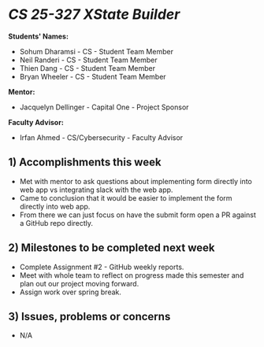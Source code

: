 # *CS 25-327 XState Builder*

**Students' Names:**
 - Sohum Dharamsi - CS - Student Team Member
 - Neil Randeri - CS - Student Team Member
 - Thien Dang - CS - Student Team Member
 - Bryan Wheeler - CS - Student Team Member
   
**Mentor:**
 - Jacquelyn Dellinger - Capital One - Project Sponsor
   
**Faculty Advisor:**
 - Irfan Ahmed - CS/Cybersecurity - Faculty Advisor
 
## 1) Accomplishments this week ##
   - Met with mentor to ask questions about implementing form directly into web app vs integrating slack with the web app.
   - Came to conclusion that it would be easier to implement the form directly into web app.
   - From there we can just focus on have the submit form open a PR against a GitHub repo directly. 

## 2) Milestones to be completed next week ##
   - Complete Assignment #2 - GitHub weekly reports.
   - Meet with whole team to reflect on progress made this semester and plan out our project moving forward.
   - Assign work over spring break.

## 3) Issues, problems or concerns ##
   - N/A
   